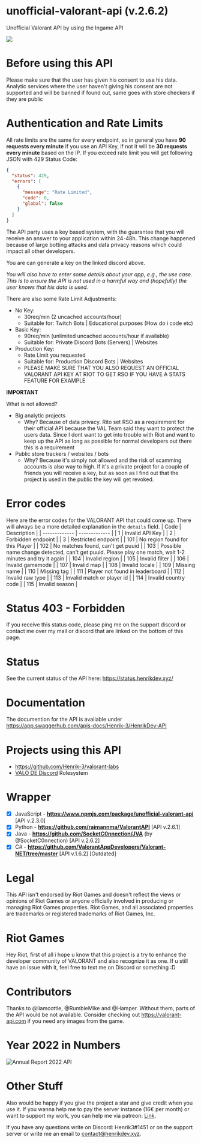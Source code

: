 # unofficial-valorant-api (v.2.6.2)
Unofficial Valorant API by using the Ingame API
<br>

<a href="https://discord.gg/X3GaVkX2YN" target="_blank"><img src="https://discordapp.com/api/guilds/704231681309278228/widget.png?style=banner2"/></a>

# Before using this API
Please make sure that the user has given his consent to use his data. Analytic services where the user haven't giving his consent are not supported and will be banned if found out, same goes with store checkers if they are public

# Authentication and Rate Limits
All rate limits are the same for every endpoint, so in general you have **90 requests every minute** if you use an API Key, if not it will be **30 requests every minute** based on the IP.
If you exceed rate limit you will get following JSON with 429 Status Code:
```json
{
  "status": 429,
  "errors": [
    {
      "message": "Rate Limited",
      "code": 0,
      "global": false
    }
  ]
}
```
The API party uses a key based system, with the guarantee that you will receive an answer to your application within 24-48h. This change happened because of large botting attacks and data privacy reasons which could impact all other developers.

You are can generate a key on the linked discord above. 

*You will also have to enter some details about your app, e.g., the use case. This is to ensure the API is not used in a harmful way and (hopefully) the user knows that his data is used.*

There are also some Rate Limit Adjustments:
- No Key: 
   - 30req/min (2 uncached accounts/hour)
   - Suitable for: Twitch Bots | Educational purposes (How do i code etc)
- Basic Key:
    - 90req/min (unlimited uncached accounts/hour if available)
    - Suitable for: Private Discord Bots (Servers) | Websites
- Production Key:
    - Rate Limit you requested
    - Suitable for: Production Discord Bots | Websites
    - PLEASE MAKE SURE THAT YOU ALSO REQUEST AN OFFICIAL VALORANT API KEY AT RIOT TO GET RSO IF YOU HAVE A STATS FEATURE FOR EXAMPLE
    
**IMPORTANT**

What is not allowed?
- Big analytic projects
    - Why? Because of data privacy. Rito set RSO as a requirement for their official API because the VAL Team said they want to protect the users data. Since I dont want to get into trouble with Riot and want to keep up the API as long as possible for normal developers out there this is a requirement
- Public store trackers / websites / bots
    - Why? Because it's simply not allowed and the risk of scamming accounts is also way to high. If it's a private project for a couple of friends you will receive a key, but as soon as I find out that the project is used in the public the key will get revoked.

# Error codes
Here are the error codes for the VALORANT API that could come up. There will always be a more detailed explanation in the `details` field.
| Code | Description |
| ------------- | ------------- |
| 1 | Invalid API Key |
| 2 | Forbidden endpoint |
| 3 | Restricted endpoint |
| 101 | No region found for this Player  |
| 102  | No matches found, can't get puuid  |
| 103 | Possible name change detected, can't get puuid. Please play one match, wait 1-2 minutes and try it again  |
| 104 | Invalid region |
| 105 | Invalid filter |
| 106 | Invalid gamemode |
| 107 | Invalid map |
| 108 | Invalid locale |
| 109 | Missing name |
| 110 | Missing tag |
| 111 | Player not found in leaderboard |
| 112 | Invalid raw type |
| 113 | Invalid match or player id |
| 114 | Invalid country code |
| 115 | Invalid season |

# Status 403 - Forbidden
If you receive this status code, please ping me on the support discord or contact me over my mail or discord that are linked on the bottom of this page.

# Status
See the current status of the API here: https://status.henrikdev.xyz/

# Documentation
The documention for the API is available under https://app.swaggerhub.com/apis-docs/Henrik-3/HenrikDev-API
  
# Projects using this API
- https://github.com/Henrik-3/valorant-labs
- [VALO DE Discord](https://discord.gg/valode) Rolesystem

# Wrapper
- [x] JavaScript - **https://www.npmjs.com/package/unofficial-valorant-api** [API v.2.3.0]
- [x] Python - **https://github.com/raimannma/ValorantAPI** [API v.2.6.1]
- [x] Java - **https://github.com/SocketC0nnection/JVA** (by @SocketC0nnection) [API v.2.6.2]
- [x] C# - **https://github.com/ValorantAppDevelopers/Valorant-NET/tree/master** [API v.1.6.2] [Outdated]

# Legal
This API isn't endorsed by Riot Games and doesn't reflect the views or opinions of Riot Games or anyone officially involved in producing or managing Riot Games properties. Riot Games, and all associated properties are trademarks or registered trademarks of Riot Games, Inc.

# Riot Games
Hey Riot, first of all i hope u know that this project is a try to enhance the developer community of VALORANT and also recognize it as one. If u still have an issue with it, feel free to text me on Discord or something :D

# Contributors
Thanks to @liamcottle, @RumbleMike and @Hamper. Without them, parts of the API would be not available.
Consider checking out https://valorant-api.com if you need any images from the game.

# Year 2022 in Numbers
![Annual Report 2022 API](https://user-images.githubusercontent.com/43936184/210059618-29665ffd-2070-48b9-87ae-293b55023941.png)

# Other Stuff
Also would be happy if you give the project a star and give credit when you use it. If you wanna help me to pay the server instance (16€ per month) or want to support my work, you can help me via patreon: [Link](https://www.patreon.com/henrikdev).

If you have any questions write on Discord: Henrik3#1451 or on the support server or write me an email to contact@henrikdev.xyz. 
